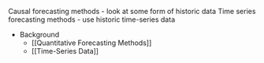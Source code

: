 Causal forecasting methods - look at some form of historic data
Time series forecasting methods - use historic time-series data

- Background
	- [[Quantitative Forecasting Methods]]
	- [[Time-Series Data]]